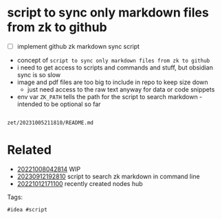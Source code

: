 # script to sync only markdown files from zk to github

- [ ] implement github zk markdown sync script
- concept of `script to sync only markdown files from zk to github`
- i need to get access to scripts and commands and stuff, but obsidian sync is so slow
- image and pdf files are too big to include in repo to keep size down
  - just need access to the raw text anyway for data or code snippets
- env var `ZK_PATH` tells the path for the script to search markdown - intended to be optional so far

```
```

` zet/20231005211810/README.md `

# Related

- [20221008042814](/zet/20221008042814/README.md) WIP
- [20230912192810](/zet/20230912192810/README.md) script to search zk markdown in command line
- [20221012171100](/zet/20221012171100/README.md) recently created nodes hub

Tags:

    #idea #script
